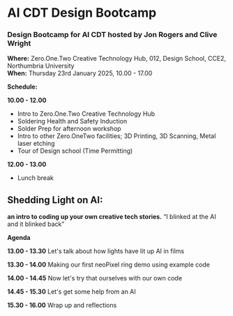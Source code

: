 # AI CDT Design Bootcamp
### Design Bootcamp for AI CDT hosted by Jon Rogers and Clive Wright

**Where:** Zero.One.Two Creative Technology Hub, 012, Design School, CCE2, Northumbria University \
**When:** Thursday 23rd January 2025, 10.00 - 17.00

**Schedule:** 

**10.00 - 12.00**
- Intro to Zero.One.Two Creative Technology Hub
- Soldering Health and Safety Induction
- Solder Prep for afternoon workshop
- Intro to other Zero.OneTwo facilities; 3D Printing, 3D Scanning, Metal laser etching
- Tour of Design school (Time Permitting)

**12.00 - 13.00**
- Lunch break

## Shedding Light on AI:
**an intro to coding up your own creative tech stories.**
“I blinked at the AI and it blinked back”
 
**Agenda**

**13.00 - 13.30**
Let's talk about how lights have lit up AI in films

**13.30 - 14.00**
Making our first neoPixel ring demo using example code

**14.00 - 14.45**
Now let's try that ourselves with our own code

**14.45 - 15.30**
Let's get some help from an AI

**15.30 - 16.00**
Wrap up and reflections






